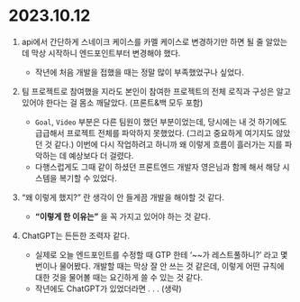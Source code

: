 # 2023.10.12

1. api에서 간단하게 스네이크 케이스를 카멜 케이스로 변경하기만 하면 될 줄 알았는데 막상 시작하니 엔드포인트부터 변경해야 했다.

   - 작년에 처음 개발을 접했을 때는 정말 많이 부족했었구나 싶었다.

2. 팀 프로젝트로 참여했을 지라도 본인이 참여한 프로젝트의 전체 로직과 구성은 알고 있어야 한다는 걸 몸소 깨달았다. (프론트&백 모두 포함)
   - `Goal`, `Video` 부분은 다른 팀원이 했던 부분이었는데, 당시에는 내 것 하기에도 급급해서 프로젝트 전체를 파악하지 못했었다. (그리고 중요하게 여기지도 않았던 것 같다.) 이번에 다시 작업하려고 하니까 왜 이렇게 흐름이 흘러가는 지를 파악하는 데 예상보다 더 걸렸다.
   - 다행스럽게도 그때 같이 하셨던 프론트엔드 개발자 영은님과 함께 해서 해당 시스템을 복기할 수 있었다.
3. “왜 이렇게 했지?” 란 생각이 안 들게끔 개발을 해야할 것 같다.

   - **“이렇게 한 이유는”** 을 꼭 가지고 있어야 하는 것 같다.

4. ChatGPT는 든든한 조력자 같다.
   - 실제로 오늘 엔드포인트를 수정할 때 GTP 한테 ‘~~가 레스트풀하니?’ 라고 몇 번이나 물어봤다. 개발할 때는 막상 잘 안 쓰는 것 같은데, 이렇게 어떤 규칙에 대한 것을 물어볼 때는 요긴하게 쓸 수 있는 것 같다.
   - 작년에도 ChatGPT가 있었더라면 . . . (생략)
